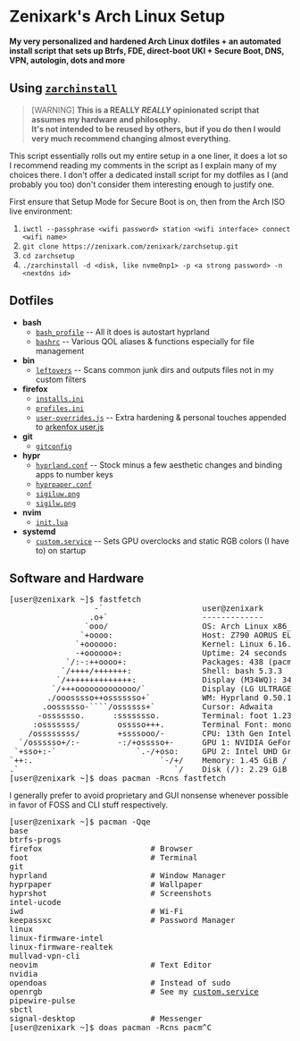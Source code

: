 # Zenixark's Arch Linux Setup
**My very personalized and hardened Arch Linux dotfiles + an automated install script that sets up Btrfs, FDE, direct-boot UKI + Secure Boot, DNS, VPN, autologin, dots and more**

## Using [`zarchinstall`](./zarchinstall)
> [WARNING]
> **This is a REALLY *REALLY* opinionated script that assumes my hardware and philosophy.**  
> **It's not intended to be reused by others, but if you do then I would very much recommend changing almost everything.**

This script essentially rolls out my entire setup in a one liner, it does a lot so I recommend reading my comments in the script as I explain many of my choices there. I don't offer a dedicated install script for my dotfiles as I (and probably you too) don't consider them interesting enough to justify one.

First ensure that Setup Mode for Secure Boot is on, then from the Arch ISO live environment:
1. `iwctl --passphrase <wifi password> station <wifi interface> connect <wifi name>`
2. `git clone https://zenixark.com/zenixark/zarchsetup.git`
3. `cd zarchsetup`
4. `./zarchinstall -d <disk, like nvme0np1> -p <a strong password> -n <nextdns id>`

## Dotfiles
- **bash**
  - [`bash_profile`](./bash/bash_profile) -- All it does is autostart hyprland
  - [`bashrc`](./bash/bashrc) -- Various QOL aliases & functions especially for file management
- **bin**
  - [`leftovers`](./bin/leftovers) -- Scans common junk dirs and outputs files not in my custom filters
- **firefox**
  - [`installs.ini`](./firefox/installs.ini)
  - [`profiles.ini`](./firefox/profiles.ini)
  - [`user-overrides.js`](./firefox/user-overrides.js) -- Extra hardening & personal touches appended to [arkenfox user.js](https://github.com/arkenfox/user.js)
- **git**
  - [`gitconfig`](./git/gitconfig)
- **hypr**
  - [`hyprland.conf`](./hypr/hyprland.conf) -- Stock minus a few aesthetic changes and binding apps to number keys
  - [`hyprpaper.conf`](./hypr/hyprpaper.conf)
  - [`sigiluw.png`](./hypr/sigiluw.png)
  - [`sigilw.png`](./hypr/sigilw.png)
- **nvim**
  - [`init.lua`](./nvim/init.lua)
- **systemd**
  - [`custom.service`](./systemd/custom.service) -- Sets GPU overclocks and static RGB colors (I have to) on startup


## Software and Hardware
<pre>
[user@zenixark ~]$ fastfetch
                  -`                     user@zenixark
                 .o+`                    -------------
                `ooo/                    OS: Arch Linux x86_64
               `+oooo:                   Host: Z790 AORUS ELITE AX DDR4
              `+oooooo:                  Kernel: Linux 6.16.4-arch1-1
              -+oooooo+:                 Uptime: 24 seconds
            `/:-:++oooo+:                Packages: 438 (pacman)
           `/++++/+++++++:               Shell: bash 5.3.3
          `/++++++++++++++:              Display (M34WQ): 3440x1440 @ 144 Hz in 34"
         `/+++ooooooooooooo/`            Display (LG ULTRAGEAR): 1920x1080 @ 144 Hz in 24"
        ./ooosssso++osssssso+`           WM: Hyprland 0.50.1 (Wayland)
       .oossssso-````/ossssss+`          Cursor: Adwaita
      -osssssso.      :ssssssso.         Terminal: foot 1.23.1
     :osssssss/        osssso+++.        Terminal Font: monospace (8pt)
    /ossssssss/        +ssssooo/-        CPU: 13th Gen Intel(R) Core(TM) i7-13700K (24) @ 5.80 GHz
  `/ossssso+/:-        -:/+osssso+-      GPU 1: NVIDIA GeForce RTX 4070
 `+sso+:-`                 `.-/+oso:     GPU 2: Intel UHD Graphics 770 @ 1.60 GHz
`++:.                           `-/+/    Memory: 1.45 GiB / 31.11 GiB (5%)
.`                                 `/    Disk (/): 2.29 GiB / 930.50 GiB (0%) - btrfs
[user@zenixark ~]$ doas pacman -Rcns fastfetch
</pre>
I generally prefer to avoid proprietary and GUI nonsense whenever possible in favor of FOSS and CLI stuff respectively.
<pre>
[user@zenixark ~]$ pacman -Qqe
base
btrfs-progs
firefox                       # Browser
foot                          # Terminal
git
hyprland                      # Window Manager
hyprpaper                     # Wallpaper
hyprshot                      # Screenshots
intel-ucode
iwd                           # Wi-Fi
keepassxc                     # Password Manager
linux
linux-firmware-intel
linux-firmware-realtek
mullvad-vpn-cli
neovim                        # Text Editor
nvidia
opendoas                      # Instead of sudo
openrgb                       # See my <a href="./systemd/custom.service">custom.service<a>
pipewire-pulse
sbctl
signal-desktop                # Messenger
[user@zenixark ~]$ doas pacman -Rcns pacm^C
</pre>
